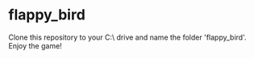 # flappy_bird

Clone this repository to your C:\ drive and name the folder 'flappy_bird'.
Enjoy the game!
